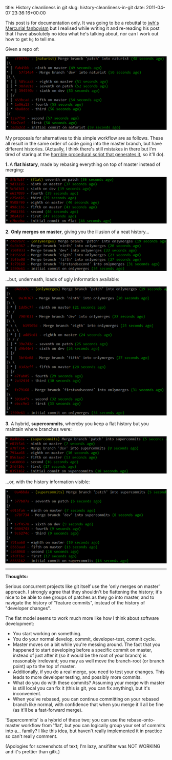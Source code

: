 title: History cleanliness in git
slug: history-cleanliness-in-git
date: 2011-04-07 23:36:16+00:00

This post is for documentation only.  It was going to be a rebuttal to <a href="http://jhw.dreamwidth.org/1868.html">jwh's Mercurial fanboyism</a> but I realised while writing it and re-reading his post that I have absolutely no idea what he's talking about, nor can I work out how to get <code>hg</code> to tell me.

Given a repo of:

<img src="/files/gitpics/naturist-full.png"/>

My proposals for alternatives to this simple workflow are as follows.  These all result in the same order of code going into the master branch, but have different histories.  (Actually, I think there's still mistakes in there but I'm tired of staring at the <a href="//git.goeswhere.com/?p=githistories.git;a=summary">horrible procedural script that generates it</a>, so it'll do).

<strong>1. </strong> A <strong>flat history</strong>, made by rebasing everything on top of master instead of merging:

<img src="/files/gitpics/flat-full.png"/>

<strong>2.</strong> <strong>Only merges on master</strong>, giving you the illusion of a neat history...

<img src="/files/gitpics/onlymerges-flat.png"/>

...but, underneath, loads of ugly information available:

<img src="/files/gitpics/onlymerges-full.png"/>

<strong>3.</strong> A hybrid, <strong>supercommits</strong>, whereby you keep a flat history but you maintain where branches were: 

<img src="/files/gitpics/supercommits-flat.png"/>

...or, with the history information visible:

<img src="/files/gitpics/supercommits-full.png"/>

<hr />

<strong>Thoughts:</strong>

Serious concurrent projects like git itself use the 'only merges on master' approach.  I strongly agree that they shouldn't be flattening the history; it's nice to be able to see groups of patches as they go into master, and to navigate the history of "feature commits", instead of the history of "developer changes".

The flat model seems to work much more like how I think about software development:
<ul>
	<li>You start working on something.</li>
	<li>You do your normal develop, commit, developer-test, commit cycle.</li>
	<li>Master moves on a bit while you're messing around.  The fact that you happened to start developing before a specific commit on master, instead of just after it (so it would be the root of your branch) is reasonably irrelevant; you may as well move the branch-root (or branch point) up to the top of master.</li>
	<li>Additionally, if you do a real merge, you need to test your changes.  This leads to more developer testing, and possibly more commits.</li>
	<li>What do you do with these commits?  Assuming your merge with master is still local you can fix it (this is git, you can fix anything), but it's inconvenient.</li>
	<li>When you've rebased, you can continue committing on your rebased branch like normal, with confidence that when you merge it'll all be fine (as it'll be a fast-forward merge).</li>
</ul>

'Supercommits' is a hybrid of these two; you can use the rebase-onto-master workflow from 'flat', but you can logically group your set of commits into a... family?  I like this idea, but haven't really implemented it in practice so can't really comment.

(Apologies for screenshots of text; I'm lazy, ansifilter was NOT WORKING and it's prettier than gitk.)
